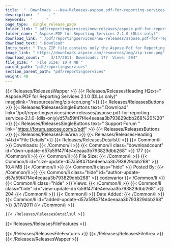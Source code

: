 ```yaml
---
title:  "  Downloads ---New-Releases-aspose.pdf-for-reporting-services-2.1.0-(dlls-only) . " 
description:  "    . " 
keywords:  "    . " 
page_type:  single_release_page
folder_link: " pdf/reportingservices/new-releases/aspose.pdf-for-reporting-services-2.1.0-(dlls-only)/"
folder_name: " Aspose.PDF for Reporting Services 2.1.0 (DLLs only)"
download_link: " /pdf/reportingservices/new-releases/aspose.pdf-for-reporting-services-2.1.0-(dlls-only)/d57a59f47f4e4eeaaa3b793829dbb268"
download_text: " Download"
Intro_text: " This ZIP file contains only the Aspose.Pdf for Reporting Services assemblies. Th..."
image_link: " https://downloads.aspose.com/resources/img/zip-icon.png"
download_count: "   3/17/2011  Downloads: 177  Views: 204"
file_size: "  File Size: 10.4 MB "
parent_path: "pdf/reportingservices"
section_parent_path: "pdf/reportingservices"
weight: 40 
---
```


{{< Releases/ReleasesWapper >}}
  {{< Releases/ReleasesHeading H2txt=" Aspose.PDF for Reporting Services 2.1.0 (DLLs only)" imagelink="/resources/img/zip-icon.png">}}
  {{< Releases/ReleasesButtons >}}
    {{< Releases/ReleasesSingleButtons text=" Download" link="/pdf/reportingservices/new-releases/aspose.pdf-for-reporting-services-2.1.0-(dlls-only)/d57a59f47f4e4eeaaa3b793829dbb268%20%20" >}}
    {{< Releases/ReleasesSingleButtons text=" Support Forum " link="https://forum.aspose.com/c/pdf" >}}
  {{< Releases/ReleasesButtons >}}
  {{< Releases/ReleasesFileArea >}}
    {{< Releases/ReleasesHeading h4txt="File Details">}}
    {{< Releases/ReleasesDetailsUl >}}
            {{< Common/li  >}} Downloads: {{< /Common/li >}} 
      {{< Common/li class="downloadcount" id="dwn-update-d57a59f47f4e4eeaaa3b793829dbb268" >}} 177 {{< /Common/li >}} 
      {{< Common/li  >}} File Size: {{< /Common/li >}} 
      {{< Common/li id="size-update-d57a59f47f4e4eeaaa3b793829dbb268" >}} 10.4 MB {{< /Common/li >}} 
      {{< Common/li  class="hide" >}} Posted By: {{< /Common/li >}} 
      {{< Common/li class="hide" id="author-update-d57a59f47f4e4eeaaa3b793829dbb268" >}} codewarior {{< /Common/li >}} 
      {{< Common/li class="hide"  >}} Views: {{< /Common/li >}} 
      {{< Common/li class="hide" id="view-update-d57a59f47f4e4eeaaa3b793829dbb268" >}} 204 {{< /Common/li >}} 
      {{< Common/li  >}} Date Added: {{< /Common/li >}} 
      {{< Common/li id="added-update-d57a59f47f4e4eeaaa3b793829dbb268" >}} 3/17/2011 {{< /Common/li >}} 

    {{< /Releases/ReleasesDetailsUl >}}

  {{< Releases/ReleasesFileFeatures >}}
      
  {{< /Releases/ReleasesFileFeatures >}}
 {{< /Releases/ReleasesFileArea >}}
{{< /Releases/ReleasesWapper >}}


